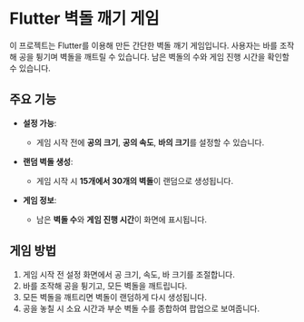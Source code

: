 # Flutter 벽돌 깨기 게임

이 프로젝트는 Flutter를 이용해 만든 간단한 벽돌 깨기 게임입니다. 사용자는 바를 조작해 공을 튕기며 벽돌을 깨트릴 수 있습니다. 남은 벽돌의 수와 게임 진행 시간을 확인할 수 있습니다.

## 주요 기능

- **설정 가능**:  
  - 게임 시작 전에 **공의 크기**, **공의 속도**, **바의 크기**를 설정할 수 있습니다.
  
- **랜덤 벽돌 생성**:  
  - 게임 시작 시 **15개에서 30개의 벽돌**이 랜덤으로 생성됩니다.

- **게임 정보**:  
  - 남은 **벽돌 수**와 **게임 진행 시간**이 화면에 표시됩니다.

## 게임 방법

1. 게임 시작 전 설정 화면에서 공 크기, 속도, 바 크기를 조절합니다.
2. 바를 조작해 공을 튕기고, 모든 벽돌을 깨트립니다.
3. 모든 벽돌을 깨트리면 벽돌이 랜덤하게 다시 생성됩니다.
4. 공을 놓칠 시 소요 시간과 부순 벽돌 수를 종합하여 팝업으로 보여줍니다.

